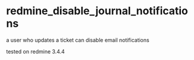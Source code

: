 redmine_disable_journal_notifications
=

a user who updates a ticket can disable email notifications

tested on redmine 3.4.4
